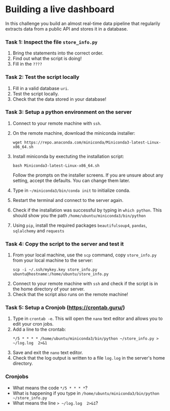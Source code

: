 # Building a live dashboard

In this challenge you build an almost real-time data pipeline that regularily extracts data from a public API and stores it in a database.


### Task 1: Inspect the file `store_info.py`

1. Bring the statements into the correct order.
2. Find out what the script is doing!
3. Fill in the `????`


### Task 2: Test the script locally

1. Fill in a valid database `uri`.
2. Test the script locally.
3. Check that the data stored in your database!


### Task 3: Setup a python environment on the server

1. Connect to your remote machine with `ssh`.
2. On the remote machine, download the miniconda installer:
   ```
   wget https://repo.anaconda.com/miniconda/Miniconda3-latest-Linux-x86_64.sh
   ```
3.  Install miniconda by exectuting the installation script:
      ```
      bash Miniconda3-latest-Linux-x86_64.sh
      ```
      Follow the prompts on the installer screens. If you are unsure about any setting, accept the defaults. You can change them later.
      
4.  Type in `~/miniconda3/bin/conda init` to initialize conda.
   
5. Restart the terminal and connect to the server again. 
6. Check if the installation was successful by typing in `which python`. This should show you the path `/home/ubuntu/miniconda3/bin/python`
7. Using `pip`, install the required packages `beautifulsoup4`, `pandas`, `sqlalchemy` and `requests`


### Task 4: Copy the script to the server and test it

1. From your local machine, use the `scp` command, copy `store_info.py` from your local machine to the server:
   ```
   scp -i ~/.ssh/mykey.key store_info.py ubuntu@hostname:/home/ubuntu/store_info.py
   ```
2. Connect to your remote machine with `ssh` and check if the script is in the home directory of your server.
3. Check that the script also runs on the remote machine!


### Task 5: Setup a Cronjob (https://crontab.guru/)

1. Type in `crontab -e`. This will open the `nano` text editor and allows you to edit your cron jobs.
2. Add a line to the crontab:
   ```
   */5 * * * * /home/ubuntu/miniconda3/bin/python ~/store_info.py > ~/log.log  2>&1
   ```   
3. Save and exit the `nano` text editor. 
4. Check that the log output is written to a file `log.log` in the server's home directory. 


### Cronjobs

- What means the code `*/5 * * * *`?
- What is happening if you type in `/home/ubuntu/miniconda3/bin/python ~/store_info.py`
- What means the line `> ~/log.log  2>&1`?





